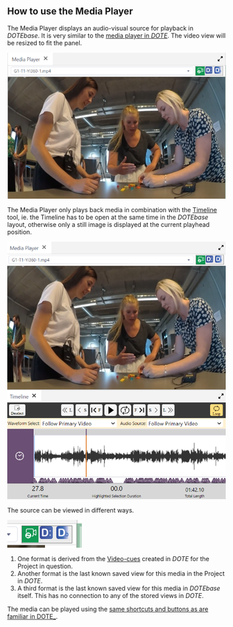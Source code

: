 ## How to use the Media Player

The Media Player displays an audio-visual source for playback in _DOTEbase_.
It is very similar to the [media player in _DOTE_](https://bigsoftvideo.github.io/DOTE/play.html).
The video view will be resized to fit the panel.

[![Media player](images/mediaplayer/player.png)](images/mediaplayer/player.png)

The Media Player only plays back media in combination with the [Timeline](timeline.md) tool, ie. the Timeline has to be open at the same time in the _DOTEbase_ layout, otherwise only a still image is displayed at the current playhead position.

[![Media player](images/mediaplayer/player-timeline.png)](images/mediaplayer/player-timeline.png)

The source can be viewed in different ways.

[![Media player views](images/mediaplayer/player-views.png)](images/mediaplayer/player-views.png)

1. One format is derived from the [Video-cues](https://bigsoftvideo.github.io/DOTE/cues.html) created in _DOTE_ for the Project in question.
2. Another format is the last known saved view for this media in the Project in _DOTE_.
3. A third format is the last known saved view for this media in _DOTEbase_ itself.
This has no connection to any of the stored views in _DOTE_.

The media can be played using the [same shortcuts and buttons as are familiar in DOTE_](https://bigsoftvideo.github.io/DOTE/play.html).
